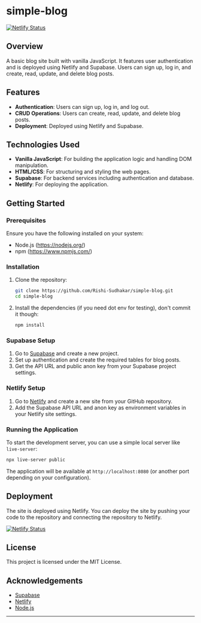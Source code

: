 # simple-blog
[![Netlify Status](https://api.netlify.com/api/v1/badges/6a918791-1369-46b8-a902-ec28641d6284/deploy-status)](https://app.netlify.com/sites/blopple/deploys)

## Overview

A basic blog site built with vanilla JavaScript. It features user authentication and is deployed using Netlify and Supabase. Users can sign up, log in, and create, read, update, and delete blog posts.

## Features

- **Authentication**: Users can sign up, log in, and log out.
- **CRUD Operations**: Users can create, read, update, and delete blog posts.
- **Deployment**: Deployed using Netlify and Supabase.

## Technologies Used

- **Vanilla JavaScript**: For building the application logic and handling DOM manipulation.
- **HTML/CSS**: For structuring and styling the web pages.
- **Supabase**: For backend services including authentication and database.
- **Netlify**: For deploying the application.

## Getting Started

### Prerequisites

Ensure you have the following installed on your system:

- Node.js (https://nodejs.org/)
- npm (https://www.npmjs.com/)

### Installation

1. Clone the repository:

   ```bash
   git clone https://github.com/Rishi-Sudhakar/simple-blog.git
   cd simple-blog
   ```

2. Install the dependencies (if you need dot env for testing), don't commit it though:

   ```bash
   npm install
   ```

### Supabase Setup

1. Go to [Supabase](https://supabase.io/) and create a new project.
2. Set up authentication and create the required tables for blog posts.
3. Get the API URL and public anon key from your Supabase project settings.

### Netlify Setup

1. Go to [Netlify](https://www.netlify.com/) and create a new site from your GitHub repository.
2. Add the Supabase API URL and anon key as environment variables in your Netlify site settings.


### Running the Application

To start the development server, you can use a simple local server like `live-server`:

```bash
npx live-server public
```

The application will be available at `http://localhost:8080` (or another port depending on your configuration).


## Deployment

The site is deployed using Netlify. You can deploy the site by pushing your code to the repository and connecting the repository to Netlify. 

[![Netlify Status](https://api.netlify.com/api/v1/badges/6a918791-1369-46b8-a902-ec28641d6284/deploy-status)](https://app.netlify.com/sites/blopple/deploys)

## License

This project is licensed under the MIT License.

## Acknowledgements

- [Supabase](https://supabase.io/)
- [Netlify](https://www.netlify.com/)
- [Node.js](https://nodejs.org/)

---
